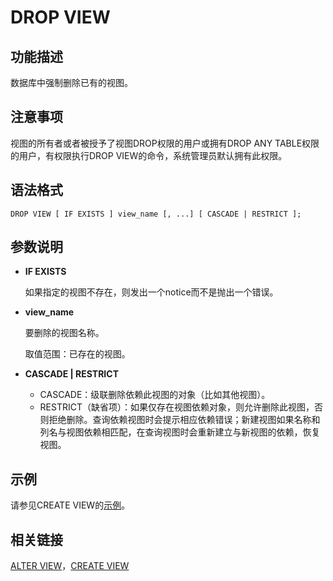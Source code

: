 # DROP VIEW

## 功能描述<a name="zh-cn_topic_0283137706_zh-cn_topic_0237122159_zh-cn_topic_0059777895_sed6f06f3d4d94b38b10c7592f98bacdb"></a>

数据库中强制删除已有的视图。

## 注意事项<a name="zh-cn_topic_0283137706_zh-cn_topic_0237122159_zh-cn_topic_0059777895_s115556a9029e407ca47ff01fea8de0cb"></a>

视图的所有者或者被授予了视图DROP权限的用户或拥有DROP ANY TABLE权限的用户，有权限执行DROP VIEW的命令，系统管理员默认拥有此权限。

## 语法格式<a name="zh-cn_topic_0283137706_zh-cn_topic_0237122159_zh-cn_topic_0059777895_sf4510c6bdb8443de98b3b31a1fed9107"></a>

```
DROP VIEW [ IF EXISTS ] view_name [, ...] [ CASCADE | RESTRICT ];
```

## 参数说明<a name="zh-cn_topic_0283137706_zh-cn_topic_0237122159_zh-cn_topic_0059777895_se717dd5fd464489bb0235495c62d3a9e"></a>

-   **IF EXISTS**

    如果指定的视图不存在，则发出一个notice而不是抛出一个错误。

-   **view\_name**

    要删除的视图名称。

    取值范围：已存在的视图。

-   **CASCADE | RESTRICT**
    -   CASCADE：级联删除依赖此视图的对象（比如其他视图）。
    -   RESTRICT（缺省项）：如果仅存在视图依赖对象，则允许删除此视图，否则拒绝删除。查询依赖视图时会提示相应依赖错误；新建视图如果名称和列名与视图依赖相匹配，在查询视图时会重新建立与新视图的依赖，恢复视图。


## 示例<a name="zh-cn_topic_0283137706_zh-cn_topic_0237122159_zh-cn_topic_0059777895_s7f55076bb56940b7920a431c0c344669"></a>

请参见CREATE VIEW的[示例](CREATE-VIEW.md#zh-cn_topic_0283137480_zh-cn_topic_0237122126_zh-cn_topic_0059779377_s66a0b4a6a1df4ba4a116c6c565a0fe9d)。

## 相关链接<a name="zh-cn_topic_0283137706_zh-cn_topic_0237122159_zh-cn_topic_0059777895_see210f0a4a344c6d8e1bc34d85b3ec05"></a>

[ALTER VIEW](ALTER-VIEW.md)，[CREATE VIEW](CREATE-VIEW.md)

